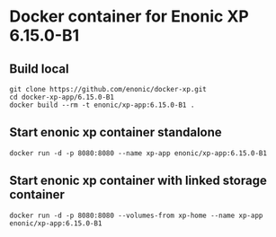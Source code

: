 # Docker container for Enonic XP 6.15.0-B1

## Build local

    git clone https://github.com/enonic/docker-xp.git
    cd docker-xp-app/6.15.0-B1
    docker build --rm -t enonic/xp-app:6.15.0-B1 .

## Start enonic xp container standalone

    docker run -d -p 8080:8080 --name xp-app enonic/xp-app:6.15.0-B1

## Start enonic xp container with linked storage container

    docker run -d -p 8080:8080 --volumes-from xp-home --name xp-app enonic/xp-app:6.15.0-B1
